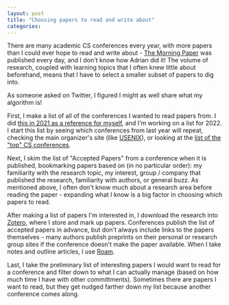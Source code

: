 ```yaml
---
layout: post
title: "Choosing papers to read and write about"
categories:
---
```


There are many academic CS conferences every year, with more papers than I could ever hope to read and write about - [The Morning Paper](https://blog.acolyer.org/) was published every day, and I don't know how Adrian did it! The volume of research, coupled with learning topics that I often knew little about beforehand, means that I have to select a smaller subset of papers to dig into.

As someone asked on Twitter, I figured I might as well share what my algorithm is! 

First, I make a list of all of the conferences I wanted to read papers from. I did [this in 2021 as a reference for myself](/2021/08/14/systems-conferences-2021.html), and I'm working on a list for 2022. I start this list by seeing which conferences from last year will repeat, checking the main organizer's site (like [USENIX](https://www.usenix.org/conferences)), or looking at the [list of the "top" CS conferences](http://webdocs.cs.ualberta.ca/~zaiane/htmldocs/ConfRanking.html).

Next, I skim the list of "Accepted Papers" from a conference when it is published, bookmarking papers based on (in no particular order): my familiarity with the research topic, my interest, group / company that published the research, familiarity with authors, or general buzz. As mentioned above, I often don't know much about a research area before reading the paper - expanding what I know is a big factor in choosing which papers to read.

After making a list of papers I'm interested in, I download the research into [Zotero](https://www.zotero.org/), where I store and mark up papers. Conferences publish the list of accepted papers in advance, but don't always include links to the papers themselves - many authors publish preprints on their personal or research group sites if the conference doesn't make the paper available. When I take notes and outline articles, I use [Roam](https://roamresearch.com/).

Last, I take the preliminary list of interesting papers I would want to read for a conference and filter down to what I can actually manage (based on how much time I have with other committments). Sometimes there are papers I want to read, but they get nudged farther down my list because another conference comes along.